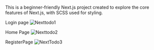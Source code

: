   
This is a beginner-friendly Next.js project created to explore the core features of Next.js, with SCSS used for styling.

Login page
![Nexttodo1](https://github.com/user-attachments/assets/254f25a7-3300-469e-8adf-2f69534cee3f)

Home Page
![Nexttodo2](https://github.com/user-attachments/assets/2f05724d-2ad2-4dd0-867e-ee3c54157d3d)

RegisterPage
![NextTodo3](https://github.com/user-attachments/assets/a6d9926d-26cd-4efa-8cc9-f58dbb1ecda9)
